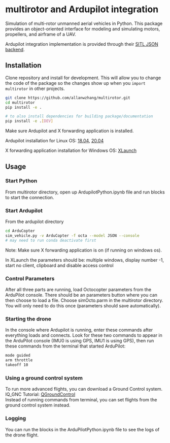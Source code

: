 # multirotor and Ardupilot integration

Simulation of multi-rotor unmanned aerial vehicles in Python. This package provides an object-oriented interface for modeling and simulating motors, propellers, and airframe of a UAV. 

Ardupilot integration implementation is provided through their [SITL JSON backend](https://github.com/ArduPilot/ardupilot/tree/6cb4e6b31da44c0e7531c7f0d60e2880ced11392/libraries/SITL/examples/JSON).

## Installation
Clone repository and install for development. This will allow you to change the code of the package so the changes show up when you `import multirotor` in other projects.

```bash
git clone https://github.com/allanwzhang/multirotor.git
cd multirotor
pip install -e .

# to also install dependencies for building package/documentation
pip install -e .[DEV]
```

Make sure Ardupilot and X forwarding application is installed.

Ardupilot installation for Linux OS: [18.04](https://github.com/allanwzhang/python-gazebo/blob/main/installArdupilot18.md), [20.04](https://github.com/allanwzhang/python-gazebo/blob/main/installArdupilot20.md)

X forwarding application installation for Windows OS: [XLaunch](https://sourceforge.net/projects/xming/)

## Usage
### Start Python
From multirotor directory, open up ArdupilotPython.ipynb file and run blocks to start the connection.
### Start Ardupilot
From the ardupilot directory
```bash
cd ArduCopter
sim_vehicle.py -v ArduCopter -f octa --model JSON --console
# may need to run conda deactivate first
```
Note: Make sure X forwarding application is on (if running on windows os).

In XLaunch the parameters should be: multiple windows, display number -1, start no client, clipboard and disable access control
### Control Parameters
After all three parts are running, load Octocopter parameters from the ArduPilot console. There should be an parameters button where you can then choose to load a file. Choose simOcto.parm in the multirotor directory. You will only need to do this once (parameters should save automatically).
### Starting the drone
In the console where Ardupilot is running, enter these commands after everything loads and connects. Look for these two commands to appear in the ArduPilot console (IMU0 is using GPS, IMU1 is using GPS), then run these commands from the terminal that started ArduPilot:
```bash
mode guided
arm throttle
takeoff 10
```
### Using a ground control system
To run more advanced flights, you can download a Ground Control system.  
IQ_GNC Tutorial: [QGroundControl](https://github.com/Intelligent-Quads/iq_tutorials/blob/master/docs/installing_qgc.md)  
Instead of running commands from terminal, you can set flights from the ground control system instead.
### Logging
You can run the blocks in the ArduPilotPython.ipynb file to see the logs of the drone flight.
